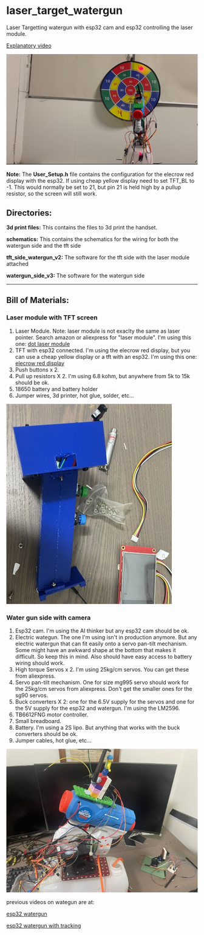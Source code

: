 # laser_target_watergun
Laser Targetting watergun with esp32 cam and esp32 controlling the laser module.


[Explanatory video](https://youtu.be/Ic2vv7IDxok)

[![Demo Video](https://github.com/jonathanrandall/laser_target_watergun/blob/main/pictures/thumbnail.png)](https://youtu.be/Ic2vv7IDxok)

__Note:__ The __User_Setup.h__ file contains the configuration for the elecrow red display with the esp32. If using cheap yellow display need to set TFT_BL to -1. This would normally be set to 21, but pin 21 is held high by a pullup resistor, so the screen will still work.

## Directories:
__3d print files:__ This contains the files to 3d print the handset.

__schematics:__ This contains the schematics for the wiring for both the watergun side and the tft side

__tft_side_watergun_v2:__ The software for the tft side with the laser module attached

__watergun_side_v3:__ The software for the watergun side

__________________________________________

## Bill of Materials:

### Laser module with TFT screen
1. Laser Module. Note: laser module is not exaclty the same as laser pointer. Search amazon or aliexpress for "laser module". I'm using this one: [dot laser module](https://www.amazon.com.au/650nm-Laser-Module-Adjustable-Industrial/dp/B07PV4BWVH/)
2. TFT with esp32 connected. I'm using the elecrow red display, but you can use a cheap yellow display or a tft with an esp32. I'm using this one: [elecrow red display](https://www.elecrow.com/esp32-display-2-8-inch-hmi-display-spi-tft-lcd-touch-screen.html)
3. Push buttons x 2.
4. Pull up resistors X 2. I'm using 6.8 kohm, but anywhere from 5k to 15k should be ok.
5. 18650 battery and battery holder
6. Jumper wires, 3d printer,  hot glue, solder, etc...

![laser_module_handset](https://github.com/jonathanrandall/laser_target_watergun/blob/main/pictures/handset_photo.JPEG)

### Water gun side with camera
1. Esp32 cam. I'm using the AI thinker but any esp32 cam should be ok.
2. Electric wategun. The one I'm using isn't in production anymore. But any electric watergun that can fit easily onto a servo pan-tilt mechanism. Some might have an awkward shape at the bottom that makes it difficult. So keep this in mind. Also should have easy access to battery wiring should work.
3. High torque Servos x 2. I'm using 25kg/cm servos. You can get these from aliexpress.
4. Servo pan-tilt mechanism. One for size mg995 servo should work for the 25kg/cm servos from aliexpress. Don't get the smaller ones for the sg90 servos.
5. Buck converters X 2: one for the 6.5V supply for the servos and one for the 5V supply for the esp32 and watergun. I'm using the LM2596.
6. TB6612FNG motor controller.
7. Small breadboard.
8. Battery. I'm using a 2S lipo. But anything that works with the buck converters should be ok.
9. Jumper cables, hot glue, etc... 

![watergun_side](https://github.com/jonathanrandall/laser_target_watergun/blob/main/pictures/watergun_photo.JPEG)


previous videos on wategun are at:

[esp32 watergun](https://youtu.be/s5WNyXVWSS8)

[esp32 watergun with tracking](https://youtu.be/NK1wj7sDLNc)
